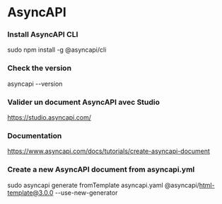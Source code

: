 # AsyncAPI

### Install AsyncAPI CLI
sudo npm install -g @asyncapi/cli

### Check the version
asyncapi --version

### Valider un document AsyncAPI avec Studio
https://studio.asyncapi.com/

### Documentation
https://www.asyncapi.com/docs/tutorials/create-asyncapi-document

### Create a new AsyncAPI document from asyncapi.yml
sudo asyncapi generate fromTemplate asyncapi.yaml @asyncapi/html-template@3.0.0 --use-new-generator
